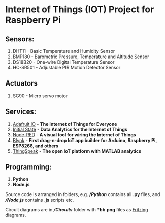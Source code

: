 # Internet of Things (IOT) Project for Raspberry Pi

## Sensors:
1. DHT11 - Basic Temperature and Humidity Sensor
2. BMP180 - Barometric Pressure, Temperature and Altitude Sensor
3. DS18B20 - One-wire Digital Temperature Sensor
4. HC-SR501 - Adjustable PIR Motion Detector Sensor

## Actuators
1. SG90 - Micro servo motor

## Services:
1. [Adafruit IO](https://learn.adafruit.com/adafruit-io) - **The Internet of Things for Everyone** 
2. [Initial State](https://www.initialstate.com/) - **Data Analytics for the Internet of Things**
3. [Node-RED](https://nodered.org/) - **A visual tool for wiring the Internet of Things**
4. [Blynk](https://www.blynk.cc) - **First drag-n-drop IoT app builder for Arduino, Raspberry Pi, ESP8266, and others**
5. [ThingSpeak](https://thingspeak.com/) - **The open IoT platform with MATLAB analytics**

## Programming:
1. **Python** 
2. **Node.js**

Source code is arranged in folders, e.g. **_/Python_** contains all **.py** files, and **_/Node.js_** contains **.js** scripts etc.

Circuit diagrams are in **_/Circuits_** folder with **\*bb.png** files as 
[Fritzing](http://fritzing.org/home/)
diagrams.

